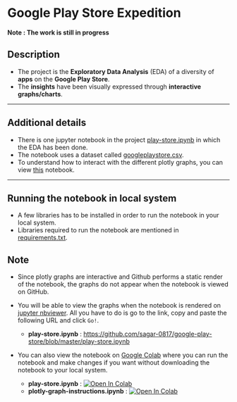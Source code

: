 # Google Play Store Expedition

**Note : The work is still in progress**

## Description
* The project is the **Exploratory Data Analysis** (EDA) of a diversity of **apps** on the **Google Play Store**.<br>
* The **insights** have been visually expressed through **interactive graphs/charts**.
<hr>

## Additional details
* There is one jupyter notebook in the project [play-store.ipynb](https://github.com/sagar-0817/google-play-store/blob/master/play-store.ipynb) in which the EDA has been done.<br>
* The notebook uses a dataset called [googleplaystore.csv](https://github.com/sagar-0817/google-play-store/blob/master/googleplaystore.csv).<br>
* To understand how to interact with the different plotly graphs, you can view [this](https://github.com/sagar-0817/plotly-graph-instructions/blob/master/plotly-graph-instructions.ipynb) notebook.
<hr>

## Running the notebook in local system
* A few libraries has to be installed in order to run the notebook in your local system.<br>
* Libraries required to run the notebook are mentioned in [requirements.txt](https://github.com/sagar-0817/google-play-store/blob/master/requirements.txt).

## Note
* Since plotly graphs are interactive and Github performs a static render of the notebook, the graphs do not appear when the notebook is viewed on GitHub.<br>
* You will be able to view the graphs when the notebook is rendered on [jupyter nbviewer](https://nbviewer.jupyter.org/). All you have to do is go to the link,
copy and paste the following URL and click `Go!`.
  * **play-store.ipynb** : https://github.com/sagar-0817/google-play-store/blob/master/play-store.ipynb
  
* You can also view the notebook on [Google Colab](https://colab.research.google.com) where you can run the notebook and make changes if you want without downloading
the notebook to your local system.
  * **play-store.ipynb** : [![Open In Colab](https://colab.research.google.com/assets/colab-badge.svg)](https://colab.research.google.com/drive/1FMGfxpZ_xXyey-9BYe6uU71dtJmQCIAj?usp=sharing) 
  * **plotly-graph-instructions.ipynb** : [![Open In Colab](https://colab.research.google.com/assets/colab-badge.svg)](https://colab.research.google.com/drive/1tCYxpRVoKkGBnMQDhae38cVZNvZ4AG4W?usp=sharing)


